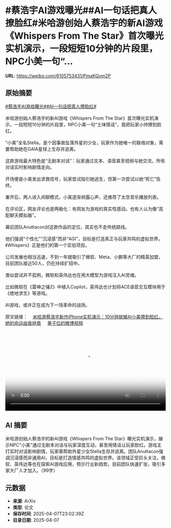# #蔡浩宇AI游戏曝光##AI一句话把真人撩脸红#米哈游创始人蔡浩宇的新AI游戏《Whispers From The Star》首次曝光实机演示，一段短短10分钟的片段里，NPC小美一句“...

**URL**: https://weibo.com/6105753431/PmaKQvm2P

## 原始摘要

<a href="https://m.weibo.cn/search?containerid=231522type%3D1%26t%3D10%26q%3D%23%E8%94%A1%E6%B5%A9%E5%AE%87AI%E6%B8%B8%E6%88%8F%E6%9B%9D%E5%85%89%23&amp;extparam=%23%E8%94%A1%E6%B5%A9%E5%AE%87AI%E6%B8%B8%E6%88%8F%E6%9B%9D%E5%85%89%23" data-hide=""><span class="surl-text">#蔡浩宇AI游戏曝光#</span></a><a href="https://m.weibo.cn/search?containerid=231522type%3D1%26t%3D10%26q%3D%23AI%E4%B8%80%E5%8F%A5%E8%AF%9D%E6%8A%8A%E7%9C%9F%E4%BA%BA%E6%92%A9%E8%84%B8%E7%BA%A2%23&amp;extparam=%23AI%E4%B8%80%E5%8F%A5%E8%AF%9D%E6%8A%8A%E7%9C%9F%E4%BA%BA%E6%92%A9%E8%84%B8%E7%BA%A2%23" data-hide=""><span class="surl-text">#AI一句话把真人撩脸红#</span></a><br><br>米哈游创始人蔡浩宇的新AI游戏《Whispers From The Star》首次曝光实机演示，一段短短10分钟的片段里，NPC小美一句“土味情话”，竟把玩家小帅撩到脸红。<br><br>“小美”全名Stella，是个因事故坠落外星的少女，玩家作为她唯一的联络对象，需要帮助她在GAIA星球上生存并逃离。<br><br>这款游戏最大特色是“无剧本对话”：玩家通过文本、语音甚至视频与她交流，所有对话实时影响剧情走向。<br><br>开场便是小美发出求救信号，玩家尝试指引她逃生，但第一次尝试以她“死亡”告终。<br><br>重开后，两人进入闲聊模式，小美逐渐袒露心声，还推荐了太空音乐播放列表。<br><br>在评论区，网友评论也是两极化：有网友为游戏的真实性感动，也有人认为像“高配聊天模拟器”。<br><br>幕后团队Anuttacon对这款作品的定位，其实也不走传统路线。<br><br>他们强调“个性化”“沉浸感”而非“AGI”，目标是打造真正与玩家共鸣的虚拟世界。《Whispers》正是他们的第一个实验项目。<br><br>公司发展也相当迅速，不到一年就吸引了微软、Meta、小鹏等大厂的精英加盟，目前团队接近50人，仍在持续扩招中。<br><br>类似尝试并不孤例，微软和英伟达也在用大模型为游戏注入AI灵魂。<br><br>比如微软在《雷神之锤2》中植入Copilot，英伟达也计划将ACE语音交互模块用于《绝地求生》等游戏。<br><br>AI游戏，或许正在成为下一场革命的战场。<br><br>原文链接：<a href="https://weibo.cn/sinaurl?u=https%3A%2F%2Fmp.weixin.qq.com%2Fs%2FKyKm2jIPnhwIh0LTfjZQ-g" data-hide=""><span class="url-icon"><img style="width: 1rem;height: 1rem" src="https://h5.sinaimg.cn/upload/2015/09/25/3/timeline_card_small_web_default.png" referrerpolicy="no-referrer"></span><span class="surl-text">米哈游蔡浩宇新作iPhone实机演示：10分钟就被AI小美撩到脸红，她的命运由我拯救</span></a> <a href="https://video.weibo.com/show?fid=1034:5152845335560199" data-hide=""><span class="url-icon"><img style="width: 1rem;height: 1rem" src="https://h5.sinaimg.cn/upload/2015/09/25/3/timeline_card_small_video_default.png" referrerpolicy="no-referrer"></span><span class="surl-text">量子位的微博视频</span></a><br clear="both"><div style="clear: both"></div><video controls="controls" poster="https://tvax2.sinaimg.cn/orj480/006Fd7o3ly1i08d8meu2nj30k00zkaav.jpg" style="width: 100%"><source src="https://f.video.weibocdn.com/o0/j14Gj2iTlx08nhU6MsmA01041200fWS50E010.mp4?label=mp4_720p&amp;template=720x1280.24.0&amp;ori=0&amp;ps=1CwnkDw1GXwCQx&amp;Expires=1744070534&amp;ssig=N3pkMW1f3Z&amp;KID=unistore,video"><source src="https://f.video.weibocdn.com/o0/aQYXXcq9lx08nhU6dxgY010412009ef80E010.mp4?label=mp4_hd&amp;template=540x960.24.0&amp;ori=0&amp;ps=1CwnkDw1GXwCQx&amp;Expires=1744070534&amp;ssig=tG51bOGCIJ&amp;KID=unistore,video"><source src="https://f.video.weibocdn.com/o0/auEjw855lx08nhU6fSk8010412005a3C0E010.mp4?label=mp4_ld&amp;template=360x640.24.0&amp;ori=0&amp;ps=1CwnkDw1GXwCQx&amp;Expires=1744070534&amp;ssig=6%2BaWnS0CmE&amp;KID=unistore,video"><p>视频无法显示，请前往<a href="https://video.weibo.com/show?fid=1034%3A5152845335560199" target="_blank" rel="noopener noreferrer">微博视频</a>观看。</p></video>

## AI 摘要

米哈游创始人蔡浩宇的新AI游戏《Whispers From The Star》曝光实机演示，展示NPC"小美"通过无剧本对话与玩家深度互动，甚至用情话让玩家脸红。游戏主打实时对话影响剧情，玩家需帮助外星少女Stella生存并逃离。团队Anuttacon强调沉浸感而非通用AI，目标是打造情感共鸣的虚拟世界。该领域正受巨头关注，微软、英伟达等也在探索AI游戏应用，预示行业新趋势。目前团队快速扩张，吸引多家大厂人才加入。（99字）

## 元数据

- **来源**: ArXiv
- **类型**: 论文
- **保存时间**: 2025-04-07T23:02:39Z
- **目录日期**: 2025-04-07
